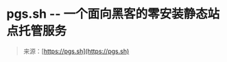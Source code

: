 <!--yml

category: 未分类

date: 2024-05-29 13:27:09

-->

# pgs.sh -- 一个面向黑客的零安装静态站点托管服务

> 来源：[https://pgs.sh](https://pgs.sh)
